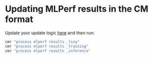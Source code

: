 ﻿# Updating MLPerf results in the CM format

Update your update logic [here](customize.py) and then run:


```bash
cmr "process mlperf results _tiny"
cmr "process mlperf results _training"
cmr "process mlperf results _inference"
```
